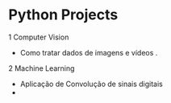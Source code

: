 
# Python Projects
 
 1 Computer Vision
  - Como tratar dados de imagens e vídeos .
 
 2 Machine Learning
  - Aplicação de Convolução de sinais digitais 
  -
